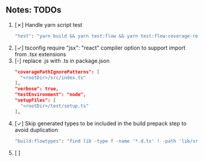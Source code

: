 ## Notes: TODOs

1. [&cross;] Handle yarn script test 
    ```bash
    "test": "yarn build && yarn test:flow && yarn test:flow:coverage-report && yarn test:flow:status && yarn test:jest",
    ```
2. [&check;] tsconfig require "jsx": "react" compiler option to support import from .tsx extensions
3. [-] replace .js with .ts in package.json
    ```json
    "coveragePathIgnorePatterns": [
      "<rootDir>/src/index.ts"
    ],
    "verbose": true,
    "testEnvironment": "node",
    "setupFiles": [
      "<rootDir>/test/setup.ts"
    ],
    ```
4. [&check;] Skip generated types to be included in the build prepack step to avoid duplication
    ```bash
    "build:flowtypes": "find lib -type f -name '*.d.ts' ! -path 'lib/src/types/generated/*' -exec sh -c 'yarn flowgen --add-flow-header --no-inexact $1 -o ${1%.*.*}.js.flow' _ '{}' \\;"
    ```
5. [ ] 